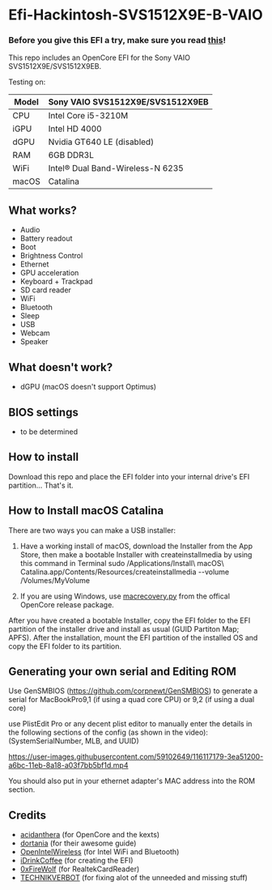 # Efi-Hackintosh-SVS1512X9E-B-VAIO

### Before you give this EFI a try, make sure you read [this](#Generating-your-own-serial-and-Editing-ROM)!

This repo includes an OpenCore EFI for the Sony VAIO SVS1512X9E/SVS1512X9EB.

Testing on:

Model | Sony VAIO SVS1512X9E/SVS1512X9EB
------------- | ---------------
CPU | Intel Core i5-3210M
iGPU | Intel HD 4000
dGPU | Nvidia GT640 LE (disabled)
RAM | 6GB DDR3L
WiFi | Intel® Dual Band-Wireless-N 6235
macOS | Catalina

## What works?

- Audio
- Battery readout
- Boot
- Brightness Control
- Ethernet
- GPU acceleration
- Keyboard + Trackpad
- SD card reader
- WiFi
- Bluetooth
- Sleep
- USB
- Webcam
- Speaker

## What doesn't work?

- dGPU (macOS doesn't support Optimus)

## BIOS settings

- to be determined

## How to install

Download this repo and place the EFI folder into your internal drive's EFI partition... That's it.


## How to Install macOS Catalina

There are two ways you can make a USB installer:

1. Have a working install of macOS, download the Installer from the App Store, then make a bootable Installer with createinstallmedia by using this command in Terminal sudo /Applications/Install\ macOS\ Catalina.app/Contents/Resources/createinstallmedia --volume /Volumes/MyVolume

2. If you are using Windows, use [macrecovery.py](https://dortania.github.io/OpenCore-Install-Guide/installer-guide/winblows-install.html) from the offical OpenCore release package.

After you have created a bootable Installer, copy the EFI folder to the EFI partition of the installer drive and install as usual (GUID Partiton Map; APFS). After the installation, mount the EFI partition of the installed OS and copy the EFI folder to its partition.

## Generating your own serial and Editing ROM

Use GenSMBIOS (https://github.com/corpnewt/GenSMBIOS) to generate a serial for MacBookPro9,1 (if using a quad core CPU) or 9,2 (if using a dual core)

use PlistEdit Pro or any decent plist editor to manually enter the details in the following sections of the config (as shown in the video): (SystemSerialNumber, MLB, and UUID)

https://user-images.githubusercontent.com/59102649/116117179-3ea51200-a6bc-11eb-8a18-a03f7bb5bf1d.mp4

You should also put in your ethernet adapter's MAC address into the ROM section.

## Credits

* [acidanthera](https://github.com/acidanthera) (for OpenCore and the kexts)
* [dortania](https://dortania.github.io/OpenCore-Install-Guide/) (for their awesome guide)
* [OpenIntelWireless](https://github.com/OpenIntelWireless) (for Intel WiFi and Bluetooth)
* [iDrinkCoffee](https://github.com/huhugh221) (for creating the EFI)
* [0xFireWolf](https://github.com/0xFireWolf) (for RealtekCardReader)
* [TECHNIKVERBOT](https://github.com/TECHNIKVERBOT) (for fixing alot of the unneeded and missing stuff)

